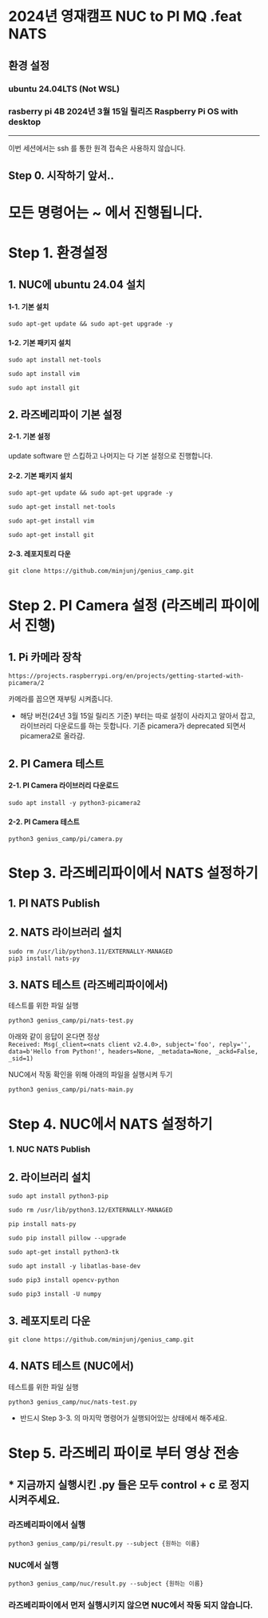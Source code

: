 # 2024년 영재캠프 NUC to PI MQ .feat NATS

## 환경 설정

### ubuntu 24.04LTS (Not WSL)<br>

### rasberry pi 4B 2024년 3월 15일 릴리즈 Raspberry Pi OS with desktop

---

이번 세션에서는 ssh 를 통한 원격 접속은 사용하지 않습니다.

## Step 0. 시작하기 앞서..

# 모든 명령어는 ~ 에서 진행됩니다.

# Step 1. 환경설정

## 1. NUC에 ubuntu 24.04 설치

#### 1-1. 기본 설치

    sudo apt-get update && sudo apt-get upgrade -y

#### 1-2. 기본 패키지 설치

    sudo apt install net-tools

    sudo apt install vim

    sudo apt install git

## 2. 라즈베리파이 기본 설정

#### 2-1. 기본 설정

update software 만 스킵하고 나머지는 다 기본 설정으로 진행합니다.

#### 2-2. 기본 패키지 설치

    sudo apt-get update && sudo apt-get upgrade -y

    sudo apt-get install net-tools

    sudo apt-get install vim

    sudo apt-get install git

#### 2-3. 레포지토리 다운

    git clone https://github.com/minjunj/genius_camp.git

# Step 2. PI Camera 설정 (라즈베리 파이에서 진행)

## 1. Pi 카메라 장착

    https://projects.raspberrypi.org/en/projects/getting-started-with-picamera/2

카메라를 꼽으면 재부팅 시켜줍니다.<br>

- 해당 버전(24년 3월 15일 릴리즈 기준) 부터는 따로 설정이 사라지고 알아서 잡고, 라이브러리 다운로드를 하는 듯합니다. 기존 picamera가 deprecated 되면서 picamera2로 올라감.

## 2. PI Camera 테스트

#### 2-1. PI Camera 라이브러리 다운로드

    sudo apt install -y python3-picamera2

#### 2-2. PI Camera 테스트

    python3 genius_camp/pi/camera.py

# Step 3. 라즈베리파이에서 NATS 설정하기

## 1. PI NATS Publish

## 2. NATS 라이브러리 설치

    sudo rm /usr/lib/python3.11/EXTERNALLY-MANAGED
    pip3 install nats-py

## 3. NATS 테스트 (라즈베리파이에서)

테스트를 위한 파일 실행

    python3 genius_camp/pi/nats-test.py

아래와 같이 응답이 온다면 정상<br>
`Received: Msg(_client=<nats client v2.4.0>, subject='foo', reply='', data=b'Hello from Python!', headers=None, _metadata=None, _ackd=False, _sid=1)`

NUC에서 작동 확인을 위해 아래의 파일을 실행시켜 두기

    python3 genius_camp/pi/nats-main.py

# Step 4. NUC에서 NATS 설정하기

### 1. NUC NATS Publish

## 2. 라이브러리 설치

    sudo apt install python3-pip

    sudo rm /usr/lib/python3.12/EXTERNALLY-MANAGED

    pip install nats-py

    sudo pip install pillow --upgrade

    sudo apt-get install python3-tk

    sudo apt install -y libatlas-base-dev

    sudo pip3 install opencv-python

    sudo pip3 install -U numpy

## 3. 레포지토리 다운

    git clone https://github.com/minjunj/genius_camp.git

## 4. NATS 테스트 (NUC에서)

테스트를 위한 파일 실행

    python3 genius_camp/nuc/nats-test.py

- 반드시 Step 3-3. 의 마지막 명령어가 실행되어있는 상태에서 해주세요.

# Step 5. 라즈베리 파이로 부터 영상 전송

## \* 지금까지 실행시킨 .py 들은 모두 control + c 로 정지 시켜주세요.

### 라즈베리파이에서 실행

    python3 genius_camp/pi/result.py --subject {원하는 이름}

### NUC에서 실행

    python3 genius_camp/nuc/result.py --subject {원하는 이름}

### 라즈베리파이에서 먼저 실행시키지 않으면 NUC에서 작동 되지 않습니다.
